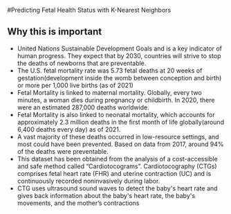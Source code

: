 
#Predicting Fetal Health Status with K-Nearest Neighbors

## Why this is important 

- United Nations Sustainable Development Goals and is a key indicator of human progress. They expect that by 2030, countries will strive to stop the deaths of newborns that are preventable.
- The U.S. fetal mortality rate was 5.73 fetal deaths at 20 weeks of gestation(development inside the womb between conception and birth) or more per 1,000 live births (as of 2021)
- Fetal Mortality is linked to maternal mortality.  Globally, every two minutes, a woman dies during pregnancy or childbirth. In 2020, there were an estimated 287,000 deaths worldwide. 
- Fetal Mortality is also linked to neonatal mortality, which accounts for approximately 2.3 million deaths in the first month of life globally(around 6,400 deaths every day) as of 2021.
- A vast majority of these deaths occurred in low-resource settings, and most could have been prevented. Based on data from 2017, around 94% of the deaths were preventable.
- This dataset has been obtained from the analysis of a cost-accessible and safe method called “Cardiotocograms”. Cardiotocography (CTGs) comprises fetal heart rate (FHR) and uterine contraction (UC) and is continuously recorded noninvasively during labor. 
- CTG uses ultrasound sound waves to detect the baby's heart rate and gives back information about the baby's heart rate, the baby's movements, and the mother’s contractions 


